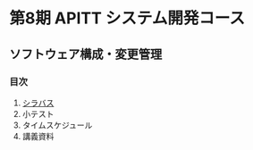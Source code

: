 第8期 APITT システム開発コース 
================================================================================


ソフトウェア構成・変更管理
--------------------------------------------------------------------------------


### 目次

1. [シラバス](syllabus.html)
2. 小テスト
3. タイムスケジュール
4. 講義資料
